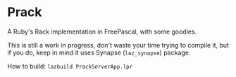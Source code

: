 # Prack

A Ruby's Rack implementation in FreePascal, with some goodies.

This is still a work in progress, don't waste your time trying to compile it,
but if you do, keep in mind it uses Synapse (`laz_synapse`) package.

How to build:
`lazbuild PrackServerApp.lpr`
